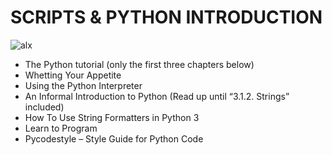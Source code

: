 # SCRIPTS & PYTHON INTRODUCTION

![alx](https://s3.amazonaws.com/intranet-projects-files/holbertonschool-higher-level_programming+/231/Flyingcircus_2.jpg)

- The Python tutorial (only the first three chapters below)
- Whetting Your Appetite
- Using the Python Interpreter
- An Informal Introduction to Python (Read up until “3.1.2. Strings” included)
- How To Use String Formatters in Python 3
- Learn to Program
- Pycodestyle – Style Guide for Python Code
